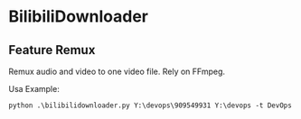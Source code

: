 # BilibiliDownloader

## Feature Remux
Remux audio and video to one video file.
Rely on FFmpeg.

Usa Example:

```python .\bilibilidownloader.py Y:\devops\909549931 Y:\devops -t DevOps```

